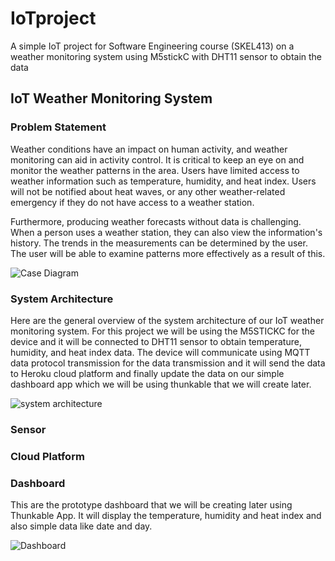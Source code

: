 # IoTproject
A simple IoT project for Software Engineering course (SKEL413) on a weather monitoring system using M5stickC with DHT11 sensor to obtain the data

## IoT Weather Monitoring System

### Problem Statement

Weather conditions have an impact on human activity, and weather monitoring can aid in activity control. It is critical to keep an eye on and monitor the weather patterns in the area. Users have limited access to weather information such as temperature, humidity, and heat index. Users will not be notified about  heat waves, or any other weather-related emergency if they do not have access to a weather station.

Furthermore, producing weather forecasts without data is challenging. When a person uses a weather station, they can also view the information's history. The trends in the measurements can be determined by the user. The user will be able to examine patterns more effectively as a result of this.

![Case Diagram](https://i.ibb.co/mt1dCW2/image1.jpg)

### System Architecture

Here are the general overview of the system architecture of our IoT weather monitoring system. For this project we will be using the M5STICKC for the device and it will be connected to DHT11 sensor to obtain temperature, humidity, and heat index data. The device will communicate using MQTT data protocol transmission for the data transmission and it will send the data to Heroku cloud platform and finally update the data on our simple dashboard app which we will be using thunkable that we will create later.

![system architecture](https://i.ibb.co/KhHTqh1/IMAGE2.jpg)

### Sensor


### Cloud Platform


### Dashboard

This are the prototype dashboard that we will be creating later using Thunkable App. It will display the temperature, humidity and heat index and also simple data like date and day.

![Dashboard](https://i.ibb.co/HF9XnbR/image3.jpg)
